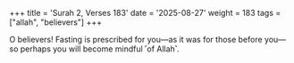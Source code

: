 +++
title = 'Surah 2, Verses 183'
date = '2025-08-27'
weight = 183
tags = ["allah", "believers"]
+++

O believers! Fasting is prescribed for you—as it was for those before you—so perhaps you will become mindful ˹of Allah˺.